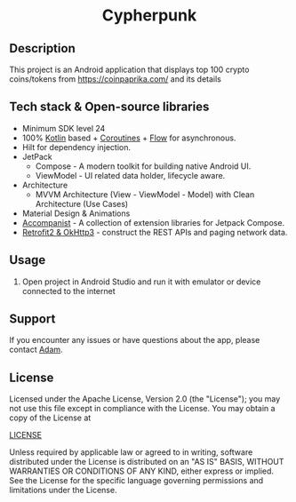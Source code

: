 <h1 align="center">Cypherpunk</h1>

## Description

This project is an Android application that displays top 100 crypto coins/tokens from https://coinpaprika.com/ and its details

## Tech stack & Open-source libraries

- Minimum SDK level 24
- 100% [Kotlin](https://kotlinlang.org/) based + [Coroutines](https://github.com/Kotlin/kotlinx.coroutines) + [Flow](https://kotlin.github.io/kotlinx.coroutines/kotlinx-coroutines-core/kotlinx.coroutines.flow/) for asynchronous.
- Hilt for dependency injection.
- JetPack
    - Compose - A modern toolkit for building native Android UI.
    - ViewModel - UI related data holder, lifecycle aware.
- Architecture
    - MVVM Architecture (View - ViewModel - Model) with Clean Architecture (Use Cases)
- Material Design & Animations
- [Accompanist](https://github.com/google/accompanist) - A collection of extension libraries for Jetpack Compose.
- [Retrofit2 & OkHttp3](https://github.com/square/retrofit) - construct the REST APIs and paging network data.

## Usage

1. Open project in Android Studio and run it with emulator or device connected to the internet

## Support

If you encounter any issues or have questions about the app, please contact [Adam](https://www.adamgardner.dev/contact).

## License

Licensed under the Apache License, Version 2.0 (the "License");
you may not use this file except in compliance with the License.
You may obtain a copy of the License at

[LICENSE](http://www.apache.org/licenses/LICENSE-2.0)

Unless required by applicable law or agreed to in writing, software
distributed under the License is distributed on an "AS IS" BASIS,
WITHOUT WARRANTIES OR CONDITIONS OF ANY KIND, either express or implied.
See the License for the specific language governing permissions and
limitations under the License.
